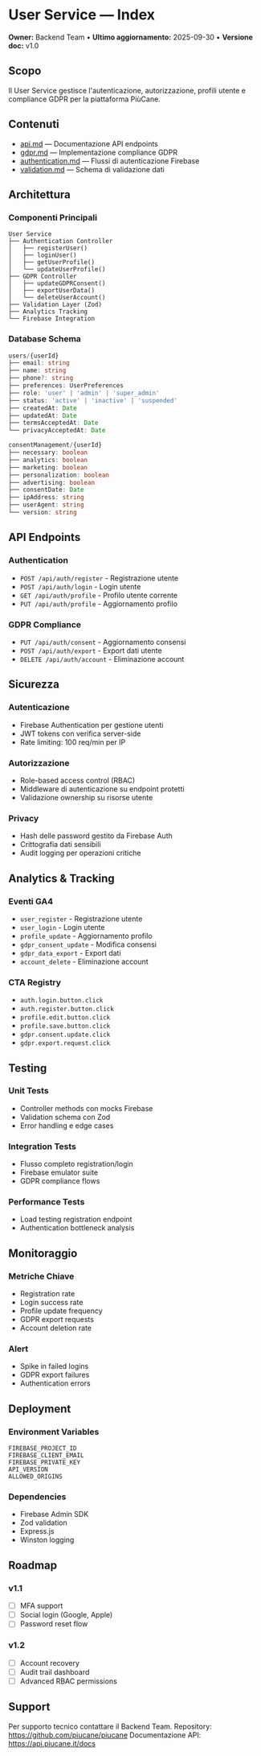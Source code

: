 # User Service — Index
**Owner:** Backend Team • **Ultimo aggiornamento:** 2025-09-30 • **Versione doc:** v1.0

## Scopo
Il User Service gestisce l'autenticazione, autorizzazione, profili utente e compliance GDPR per la piattaforma PiùCane.

## Contenuti
- [api.md](./api.md) — Documentazione API endpoints
- [gdpr.md](./gdpr.md) — Implementazione compliance GDPR
- [authentication.md](./authentication.md) — Flussi di autenticazione Firebase
- [validation.md](./validation.md) — Schema di validazione dati

## Architettura

### Componenti Principali
```
User Service
├── Authentication Controller
│   ├── registerUser()
│   ├── loginUser()
│   ├── getUserProfile()
│   └── updateUserProfile()
├── GDPR Controller
│   ├── updateGDPRConsent()
│   ├── exportUserData()
│   └── deleteUserAccount()
├── Validation Layer (Zod)
├── Analytics Tracking
└── Firebase Integration
```

### Database Schema
```typescript
users/{userId}
├── email: string
├── name: string
├── phone?: string
├── preferences: UserPreferences
├── role: 'user' | 'admin' | 'super_admin'
├── status: 'active' | 'inactive' | 'suspended'
├── createdAt: Date
├── updatedAt: Date
├── termsAcceptedAt: Date
└── privacyAcceptedAt: Date

consentManagement/{userId}
├── necessary: boolean
├── analytics: boolean
├── marketing: boolean
├── personalization: boolean
├── advertising: boolean
├── consentDate: Date
├── ipAddress: string
├── userAgent: string
└── version: string
```

## API Endpoints

### Authentication
- `POST /api/auth/register` - Registrazione utente
- `POST /api/auth/login` - Login utente
- `GET /api/auth/profile` - Profilo utente corrente
- `PUT /api/auth/profile` - Aggiornamento profilo

### GDPR Compliance
- `PUT /api/auth/consent` - Aggiornamento consensi
- `POST /api/auth/export` - Export dati utente
- `DELETE /api/auth/account` - Eliminazione account

## Sicurezza

### Autenticazione
- Firebase Authentication per gestione utenti
- JWT tokens con verifica server-side
- Rate limiting: 100 req/min per IP

### Autorizzazione
- Role-based access control (RBAC)
- Middleware di autenticazione su endpoint protetti
- Validazione ownership su risorse utente

### Privacy
- Hash delle password gestito da Firebase Auth
- Crittografia dati sensibili
- Audit logging per operazioni critiche

## Analytics & Tracking

### Eventi GA4
- `user_register` - Registrazione utente
- `user_login` - Login utente
- `profile_update` - Aggiornamento profilo
- `gdpr_consent_update` - Modifica consensi
- `gdpr_data_export` - Export dati
- `account_delete` - Eliminazione account

### CTA Registry
- `auth.login.button.click`
- `auth.register.button.click`
- `profile.edit.button.click`
- `profile.save.button.click`
- `gdpr.consent.update.click`
- `gdpr.export.request.click`

## Testing

### Unit Tests
- Controller methods con mocks Firebase
- Validation schema con Zod
- Error handling e edge cases

### Integration Tests
- Flusso completo registration/login
- Firebase emulator suite
- GDPR compliance flows

### Performance Tests
- Load testing registration endpoint
- Authentication bottleneck analysis

## Monitoraggio

### Metriche Chiave
- Registration rate
- Login success rate
- Profile update frequency
- GDPR export requests
- Account deletion rate

### Alert
- Spike in failed logins
- GDPR export failures
- Authentication errors

## Deployment

### Environment Variables
```
FIREBASE_PROJECT_ID
FIREBASE_CLIENT_EMAIL
FIREBASE_PRIVATE_KEY
API_VERSION
ALLOWED_ORIGINS
```

### Dependencies
- Firebase Admin SDK
- Zod validation
- Express.js
- Winston logging

## Roadmap

### v1.1
- [ ] MFA support
- [ ] Social login (Google, Apple)
- [ ] Password reset flow

### v1.2
- [ ] Account recovery
- [ ] Audit trail dashboard
- [ ] Advanced RBAC permissions

## Support

Per supporto tecnico contattare il Backend Team.
Repository: https://github.com/piucane/piucane
Documentazione API: https://api.piucane.it/docs